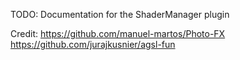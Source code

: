 TODO: Documentation for the ShaderManager plugin

Credit:
https://github.com/manuel-martos/Photo-FX
https://github.com/jurajkusnier/agsl-fun